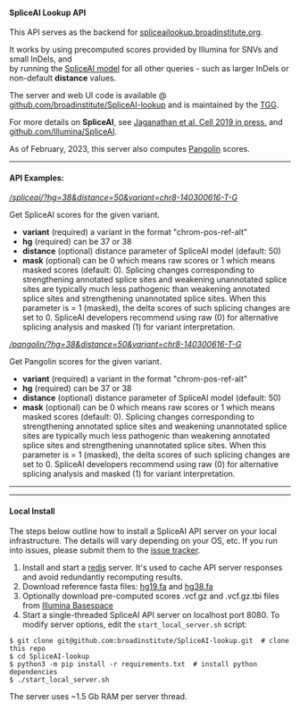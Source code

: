 
#### SpliceAI Lookup API

This API serves as the backend for [spliceailookup.broadinstitute.org](http://spliceailookup.broadinstitute.org).

It works by using precomputed scores provided by Illumina for SNVs and small InDels, and  
by running the [SpliceAI model](https://github.com/Illumina/SpliceAI) for all other queries - such as larger InDels or non-default **distance** values.  

The server and web UI code is available @ [github.com/broadinstitute/SpliceAI-lookup](https://github.com/broadinstitute/SpliceAI-lookup) and is maintained by the [TGG](https://the-tgg.org/).   

For more details on **SpliceAI**, see [Jaganathan et al, Cell 2019 in press.](https://doi.org/10.1016/j.cell.2018.12.015) and [github.com/Illumina/SpliceAI](https://github.com/Illumina/SpliceAI).

As of February, 2023, this server also computes [Pangolin](https://github.com/tkzeng/Pangolin) scores.

---
#### API Examples:

*[/spliceai/?hg=38&distance=50&variant=chr8-140300616-T-G](http://spliceailookup-api.broadinstitute.org/spliceai/?hg=38&variant=chr8-140300616-T-G)*
  
Get SpliceAI scores for the given variant.   

- **variant** (required) a variant in the format "chrom-pos-ref-alt"
- **hg** (required) can be 37 or 38
- **distance** (optional) distance parameter of SpliceAI model (default: 50)  
- **mask** (optional) can be 0 which means raw scores or 1 which means masked scores (default: 0). 
Splicing changes corresponding to strengthening annotated splice sites and weakening unannotated splice sites are typically much less pathogenic than weakening annotated splice sites and
strengthening unannotated splice sites. When this parameter is = 1 (masked), the delta scores of such splicing changes are set to 0. SpliceAI developers recommend using raw (0) for alternative splicing analysis and masked (1) for variant interpretation.  

*[/pangolin/?hg=38&distance=50&variant=chr8-140300616-T-G](http://spliceailookup-api.broadinstitute.org/pangolin/?hg=38&variant=chr8-140300616-T-G)*

Get Pangolin scores for the given variant.

- **variant** (required) a variant in the format "chrom-pos-ref-alt"
- **hg** (required) can be 37 or 38
- **distance** (optional) distance parameter of SpliceAI model (default: 50)
- **mask** (optional) can be 0 which means raw scores or 1 which means masked scores (default: 0).
  Splicing changes corresponding to strengthening annotated splice sites and weakening unannotated splice sites are typically much less pathogenic than weakening annotated splice sites and
  strengthening unannotated splice sites. When this parameter is = 1 (masked), the delta scores of such splicing changes are set to 0. SpliceAI developers recommend using raw (0) for alternative splicing analysis and masked (1) for variant interpretation.

---

---
#### Local Install

The steps below outline how to install a SpliceAI API server on your local infrastructure.
The details will vary depending on your OS, etc. If you run into issues, please submit them
to the [issue tracker](https://github.com/broadinstitute/SpliceAI-lookup/issues).

1. Install and start a [redis](https://redis.io/) server. It's used to cache API server responses and avoid redundantly recomputing results.
1. Download reference fasta files: [hg19.fa](http://hgdownload.cse.ucsc.edu/goldenPath/hg19/bigZips/hg19.fa.gz) and [hg38.fa](http://hgdownload.cse.ucsc.edu/goldenPath/hg38/bigZips/hg38.fa.gz)
1. Optionally download pre-computed scores .vcf.gz and .vcf.gz.tbi files from [Illumina Basespace](https://basespace.illumina.com/s/otSPW8hnhaZR)   
1. Start a single-threaded SpliceAI API server on localhost port 8080. To modify server options, edit the `start_local_server.sh` script:

```
$ git clone git@github.com:broadinstitute/SpliceAI-lookup.git  # clone this repo
$ cd SpliceAI-lookup
$ python3 -m pip install -r requirements.txt  # install python dependencies
$ ./start_local_server.sh
```

The server uses ~1.5 Gb RAM per server thread.

